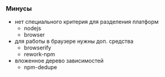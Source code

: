 ### Минусы
- нет специального критерия для разделения платформ
   - nodejs
   - browser
- для работы в браузере нужны доп. средства
   - browserify
   - rework-npm
- вложенное дерево зависимостей
   - npm-dedupe